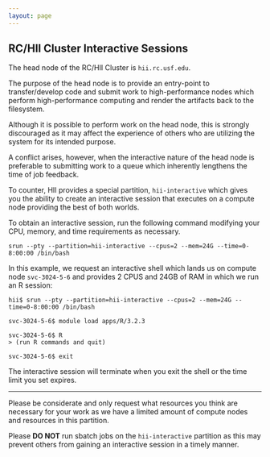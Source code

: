 ```yaml
---
layout: page
---
```


## RC/HII Cluster Interactive Sessions

The head node of the RC/HII Cluster is `hii.rc.usf.edu`.

The purpose of the head node is to provide an entry-point to transfer/develop code and submit work
to high-performance nodes which perform high-performance computing and render the artifacts back to the filesystem.

Although it is possible to perform work on the head node, this is strongly discouraged
as it may affect the experience of others who are utilizing the system for its intended purpose.

A conflict arises, however, when the interactive nature of the head node is preferable to submitting work to a queue
which inherently lengthens the time of job feedback.

To counter, HII provides a special partition, `hii-interactive` which gives you the ability to create an interactive session that
executes on a compute node providing the best of both worlds.

To obtain an interactive session, run the following command modifying your CPU, memory, and time requirements as necessary.

```
srun --pty --partition=hii-interactive --cpus=2 --mem=24G --time=0-8:00:00 /bin/bash
```

In this example, we request an interactive shell which lands us on compute node `svc-3024-5-6` and
provides 2 CPUS and 24GB of RAM in which we run an R session:

```
hii$ srun --pty --partition=hii-interactive --cpus=2 --mem=24G --time=0-8:00:00 /bin/bash

svc-3024-5-6$ module load apps/R/3.2.3

svc-3024-5-6$ R
> (run R commands and quit)

svc-3024-5-6$ exit
```

The interactive session will terminate when you exit the shell or the time limit you set expires.

---

Please be considerate and only request what resources you think are necessary for your work
as we have a limited amount of compute nodes and resources in this partition.

Please **DO NOT** run sbatch jobs on the `hii-interactive` partition as this may prevent others from gaining an
interactive session in a timely manner.

